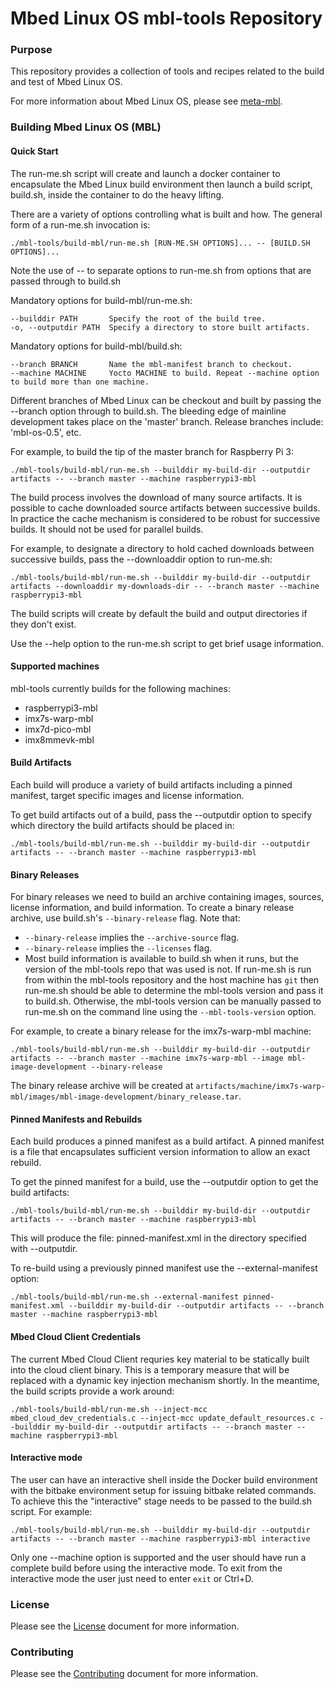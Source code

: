 # Mbed Linux OS mbl-tools Repository

### Purpose

This repository provides a collection of tools and recipes related to
the build and test of Mbed Linux OS.

For more information about Mbed Linux OS, please see [meta-mbl][meta-mbl].

### Building Mbed Linux OS (MBL) ###

#### Quick Start

The run-me.sh script will create and launch a docker container to
encapsulate the Mbed Linux build environment then launch a build
script, build.sh, inside the container to do the heavy lifting.

There are a variety of options controlling what is built and how. The general form of a run-me.sh invocation is:

```
./mbl-tools/build-mbl/run-me.sh [RUN-ME.SH OPTIONS]... -- [BUILD.SH OPTIONS]...
```

Note the use of -- to separate options to run-me.sh from options that
are passed through to build.sh

Mandatory options for build-mbl/run-me.sh:
```
--builddir PATH       Specify the root of the build tree.
-o, --outputdir PATH  Specify a directory to store built artifacts.
```

Mandatory options for build-mbl/build.sh:
```
--branch BRANCH       Name the mbl-manifest branch to checkout.
--machine MACHINE     Yocto MACHINE to build. Repeat --machine option to build more than one machine.
```

Different branches of Mbed Linux can be checkout and built by passing
the --branch option through to build.sh.  The bleeding edge of
mainline development takes place on the 'master' branch.  Release
branches include: 'mbl-os-0.5', etc.

For example, to build the tip of the master branch for Raspberry Pi 3:

```
./mbl-tools/build-mbl/run-me.sh --builddir my-build-dir --outputdir artifacts -- --branch master --machine raspberrypi3-mbl
```

The build process involves the download of many source artifacts.  It
is possible to cache downloaded source artifacts between successive
builds.  In practice the cache mechanism is considered to be robust
for successive builds.  It should not be used for parallel builds.

For example, to designate a directory to hold cached downloads
between successive builds, pass the --downloaddir option to run-me.sh:

```
./mbl-tools/build-mbl/run-me.sh --builddir my-build-dir --outputdir artifacts --downloaddir my-downloads-dir -- --branch master --machine raspberrypi3-mbl
```

The build scripts will create by default the build and output directories
if they don't exist.

Use the --help option to the run-me.sh script to get brief usage
information.

#### Supported machines

mbl-tools currently builds for the following machines:

* raspberrypi3-mbl
* imx7s-warp-mbl
* imx7d-pico-mbl
* imx8mmevk-mbl

#### Build Artifacts

Each build will produce a variety of build artifacts including a
pinned manifest, target specific images and license information.

To get build artifacts out of a build, pass the --outputdir option to
specify which directory the build artifacts should be placed in:

```
./mbl-tools/build-mbl/run-me.sh --builddir my-build-dir --outputdir artifacts -- --branch master --machine raspberrypi3-mbl
```

#### Binary Releases

For binary releases we need to build an archive containing images, sources,
license information, and build information. To create a binary release archive,
use build.sh's `--binary-release` flag. Note that:
* `--binary-release` implies the `--archive-source` flag.
* `--binary-release` implies the `--licenses` flag.
* Most build information is available to build.sh when it runs, but the version
  of the mbl-tools repo that was used is not. If run-me.sh is run from within
  the mbl-tools repository and the host machine has `git` then run-me.sh should
  be able to determine the mbl-tools version and pass it to build.sh.
  Otherwise, the mbl-tools version can be manually passed to run-me.sh on the
  command line using the `--mbl-tools-version` option.

For example, to create a binary release for the imx7s-warp-mbl machine:
```
./mbl-tools/build-mbl/run-me.sh --builddir my-build-dir --outputdir artifacts -- --branch master --machine imx7s-warp-mbl --image mbl-image-development --binary-release
```
The binary release archive will be created at `artifacts/machine/imx7s-warp-mbl/images/mbl-image-development/binary_release.tar`.

#### Pinned Manifests and Rebuilds

Each build produces a pinned manifest as a build artifact.  A pinned
manifest is a file that encapsulates sufficient version information to
allow an exact rebuild.

To get the pinned manifest for a build, use the --outputdir option to
get the build artifacts:

```
./mbl-tools/build-mbl/run-me.sh --builddir my-build-dir --outputdir artifacts -- --branch master --machine raspberrypi3-mbl
```

This will produce the file: pinned-manifest.xml in the directory
specified with --outputdir.

To re-build using a previously pinned manifest use the --external-manifest option:

```
./mbl-tools/build-mbl/run-me.sh --external-manifest pinned-manifest.xml --builddir my-build-dir --outputdir artifacts -- --branch master --machine raspberrypi3-mbl
```

#### Mbed Cloud Client Credentials

The current Mbed Cloud Client requries key material to be statically
built into the cloud client binary.  This is a temporary measure that
will be replaced with a dynamic key injection mechanism shortly.  In
the meantime, the build scripts provide a work around:

```
./mbl-tools/build-mbl/run-me.sh --inject-mcc mbed_cloud_dev_credentials.c --inject-mcc update_default_resources.c --builddir my-build-dir --outputdir artifacts -- --branch master --machine raspberrypi3-mbl
```

#### Interactive mode

The user can have an interactive shell inside the Docker build environment
with the bitbake environment setup for issuing bitbake related commands.
To achieve this the "interactive" stage needs to be passed to the build.sh
script. For example:

```
./mbl-tools/build-mbl/run-me.sh --builddir my-build-dir --outputdir artifacts -- --branch master --machine raspberrypi3-mbl interactive
```

Only one --machine option is supported and the user should have run a complete
build before using the interactive mode.
To exit from the interactive mode the user just need to enter `exit` or Ctrl+D.


### License

Please see the [License][mbl-license] document for more information.

### Contributing

Please see the [Contributing][mbl-contributing] document for more information.



[meta-mbl]: https://github.com/ARMmbed/meta-mbl/blob/master/README.md
[mbl-license]: LICENSE.md
[mbl-contributing]: CONTRIBUTING.md

